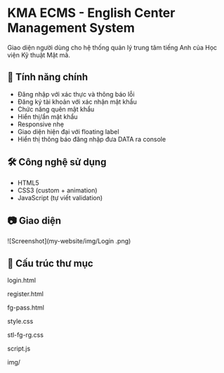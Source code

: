 # KMA ECMS - English Center Management System

Giao diện người dùng cho hệ thống quản lý trung tâm tiếng Anh của Học viện Kỹ thuật Mật mã.

## 🚀 Tính năng chính
- Đăng nhập với xác thực và thông báo lỗi
- Đăng ký tài khoản với xác nhận mật khẩu
- Chức năng quên mật khẩu
- Hiển thị/ẩn mật khẩu
- Responsive nhẹ
- Giao diện hiện đại với floating label
- Hiển thị thông báo đăng nhập đưa DATA ra console 

## 🛠️ Công nghệ sử dụng
- HTML5
- CSS3 (custom + animation)
- JavaScript (tự viết validation)

## 📷 Giao diện
![Screenshot](my-website/img/Login .png)

## 📁 Cấu trúc thư mục
login.html

register.html

fg-pass.html

style.css

stl-fg-rg.css

script.js

img/
